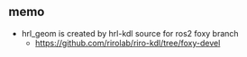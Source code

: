 ## memo
- hrl_geom is created by hrl-kdl source for ros2 foxy branch
  - https://github.com/rirolab/riro-kdl/tree/foxy-devel 